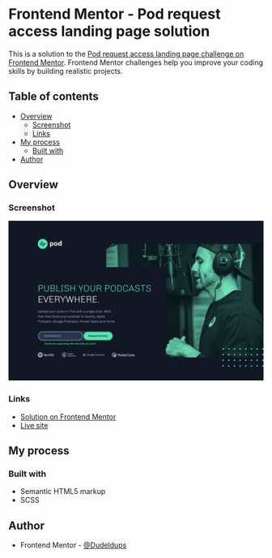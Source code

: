 # Frontend Mentor - Pod request access landing page solution

This is a solution to the [Pod request access landing page challenge on Frontend Mentor](https://www.frontendmentor.io/challenges/pod-request-access-landing-page-eyTmdkLSG). Frontend Mentor challenges help you improve your coding skills by building realistic projects.

## Table of contents

- [Overview](#overview)
  - [Screenshot](#screenshot)
  - [Links](#links)
- [My process](#my-process)
  - [Built with](#built-with)
- [Author](#author)

## Overview

### Screenshot

![Solution](https://github.com/Dudeldups/FM-pod-request-access-landing-page/blob/main/screenshots/solution.png)

### Links

- [Solution on Frontend Mentor](https://www.frontendmentor.io/solutions/scss-pod-landing-page-aQ2Y7bG3zr)
- [Live site](https://dudeldups.github.io/FM-pod-request-access-landing-page/)

## My process

### Built with

- Semantic HTML5 markup
- SCSS

## Author

- Frontend Mentor - [@Dudeldups](https://www.frontendmentor.io/profile/Dudeldups)
